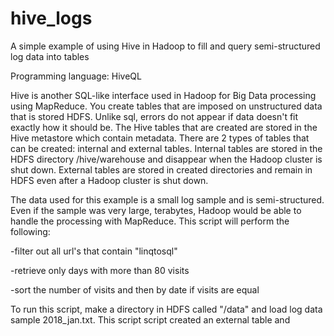 # hive_logs
A simple example of using Hive in Hadoop to fill and query semi-structured log data into tables

Programming language: HiveQL

Hive is another SQL-like interface used in Hadoop for Big Data processing using MapReduce. You create tables that are imposed 
on unstructured data that is stored HDFS. Unlike sql, errors do not appear if data doesn't fit exactly how it should be.
The Hive tables that are created are stored in the Hive metastore which contain metadata.
There are 2 types of tables that can be created: internal and external tables.
Internal tables are stored in the HDFS directory /hive/warehouse and disappear when the Hadoop cluster is shut down.
External tables are stored in created directories and remain in HDFS even after a Hadoop cluster is shut down.

The data used for this example is a small log sample and is semi-structured. Even if the sample was very large, terabytes, 
Hadoop would be able to handle the processing with MapReduce. This script will perform the following:

-filter out all url's that contain "linqtosql"

-retrieve only days with more than 80 visits

-sort the number of visits and then by date if visits are equal

To run this script, make a directory in HDFS called "/data" and load log data sample 2018_jan.txt.
This script script created an external table and 
